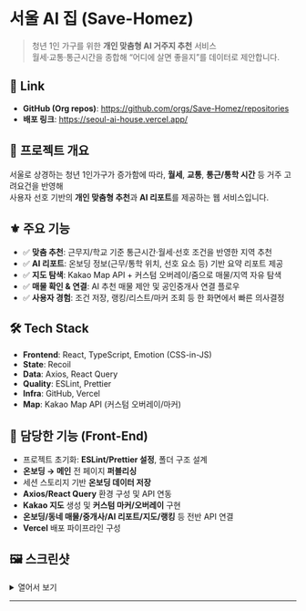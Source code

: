 # 서울 AI 집 (Save-Homez)

> 청년 1인 가구를 위한 **개인 맞춤형 AI 거주지 추천** 서비스  
> 월세·교통·통근시간을 종합해 “어디에 살면 좋을지”를 데이터로 제안합니다.

## 🔗 Link
- **GitHub (Org repos)**: https://github.com/orgs/Save-Homez/repositories
- **배포 링크**: https://seoul-ai-house.vercel.app/

## 📌 프로젝트 개요
서울로 상경하는 청년 1인가구가 증가함에 따라, **월세**, **교통**, **통근/통학 시간** 등 거주 고려요건을 반영해  
사용자 선호 기반의 **개인 맞춤형 추천**과 **AI 리포트**를 제공하는 웹 서비스입니다.

## ⚜️ 주요 기능
- ✅ **맞춤 추천**: 근무지/학교 기준 통근시간·월세·선호 조건을 반영한 지역 추천
- ✅ **AI 리포트**: 온보딩 정보(근무/통학 위치, 선호 요소 등) 기반 요약 리포트 제공
- ✅ **지도 탐색**: Kakao Map API + 커스텀 오버레이/줌으로 매물/지역 자유 탐색
- ✅ **매물 확인 & 연결**: AI 추천 매물 제안 및 공인중개사 연결 플로우
- ✅ **사용자 경험**: 조건 저장, 랭킹/리스트/마커 조회 등 한 화면에서 빠른 의사결정

## 🛠️ Tech Stack
- **Frontend**: React, TypeScript, Emotion (CSS-in-JS)
- **State**: Recoil
- **Data**: Axios, React Query
- **Quality**: ESLint, Prettier
- **Infra**: GitHub, Vercel
- **Map**: Kakao Map API (커스텀 오버레이/마커)

## 📱 담당한 기능 (Front-End)
- 프로젝트 초기화: **ESLint/Prettier 설정**, 폴더 구조 설계
- **온보딩 → 메인** 전 페이지 **퍼블리싱**
- 세션 스토리지 기반 **온보딩 데이터 저장**
- **Axios/React Query** 환경 구성 및 API 연동
- **Kakao 지도** 생성 및 **커스텀 마커/오버레이** 구현
- **온보딩/동네 매물/중개사/AI 리포트/지도/랭킹** 등 전반 API 연결
- **Vercel** 배포 파이프라인 구성

## 🖼️ 스크린샷
<details>
  <summary>열어서 보기</summary>

  <div align="center">
    <!-- 1행 -->
    <img src="https://github.com/user-attachments/assets/812fdfbd-495a-47ea-91b7-dba48445068c" alt="캡처3" width="49%" />
    <img src="https://github.com/user-attachments/assets/8462575e-2af6-4ae9-aae7-b1777c4e20b5" alt="캡처5" width="49%" />
    <br/>
    <!-- 2행 -->
    <img src="https://github.com/user-attachments/assets/709e8bf8-9aea-4722-88f7-bf9961a0003d" alt="캡처7" width="49%" />
    <img src="https://github.com/user-attachments/assets/9be282e5-dfd7-4b5c-9e58-dccefd7340eb" alt="캡처8" width="49%" />
    <br/>
    <!-- 3행 -->
    <img src="https://github.com/user-attachments/assets/326feba4-21cc-40fc-b0c6-b899d92c46cd" alt="캡처10" width="49%" />
    <img src="https://github.com/user-attachments/assets/108e857c-9b8c-4085-b00c-6572796a23af" alt="캡처13" width="49%" />
  </div>

</details>

---

<!-- 필요 시 사용 방법/로컬 실행 섹션 추가
## 🚀 실행 방법
```bash
pnpm i # 또는 yarn / npm
pnpm dev
